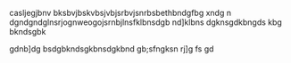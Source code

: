 casljegjbnv bksbvjbskvbsjvbjsrbvjsnrbsbethbndgfbg
xndg
n
dgndgndglnsrjognweogojsrnbjlnsfklbnsdgb
nd]klbns
dgknsgdkbngds
kbg
bkndsgbk

gdnb]dg
bsdgbkndsgkbnsdgkbnd
gb;sfngksn
rj]g
fs
gd

